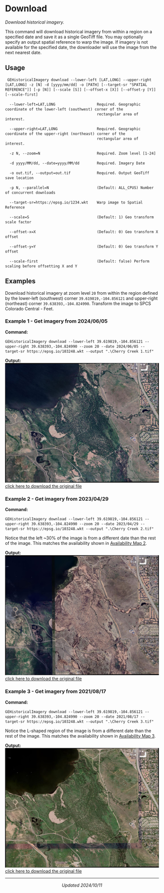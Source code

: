 # Download
_Download historical imagery._

This command will download historical imagery from within a region on a specified date and save it as a single GeoTiff file. You may optionally specify an output spatial reference to warp the image.
If imagery is not available for the specified date, the downloader will use the image from the next nearest date.

## Usage
```Console
 GEHistoricalImagery download --lower-left [LAT,LONG] --upper-right [LAT,LONG] -z [N] -d [yyyy/mm/dd] -o [PATH] [--target-sr "SPATIAL REFERENCE"]] [-p [N]] [--scale [S]] [--offset-x [X]] [--offset-y [Y]] [--scale-first]

  --lower-left=LAT,LONG                   Required. Geographic coordinate of the lower-left (southwest) corner of the
                                          rectangular area of interest.

  --upper-right=LAT,LONG                  Required. Geographic coordinate of the upper-right (northeast) corner of the
                                          rectangular area of interest.

  -z N, --zoom=N                          Required. Zoom level [1-24]

  -d yyyy/MM/dd, --date=yyyy/MM/dd        Required. Imagery Date

  -o out.tif, --output=out.tif            Required. Output GeoTiff save location

  -p N, --parallel=N                      (Default: ALL_CPUS) Number of concurrent downloads

  --target-sr=https://epsg.io/1234.wkt    Warp image to Spatial Reference

  --scale=S                               (Default: 1) Geo transform scale factor

  --offset-x=X                            (Default: 0) Geo transform X offset

  --offset-y=Y                            (Default: 0) Geo transform Y offset

  --scale-first                           (Default: false) Perform scaling before offsetting X and Y
```

## Examples
Download historical imagery at zoom level `20` from within the region defined by the lower-left (southwest) corner `39.619819,-104.856121` and upper-right (northeast) corner `39.638393,-104.824990`. Transform the image to SPCS Colorado Central - Feet.

### Example 1 - Get imagery from 2024/06/05

   **Command:**
   ```Console
   GEHistoricalImagery download --lower-left 39.619819,-104.856121 --upper-right 39.638393,-104.824990 --zoom 20 --date 2024/06/05 --target-sr https://epsg.io/103248.wkt --output ".\Cherry Creek 1.tif"
   ```
   **Output:**
   ![Cherry Creek 1-Small.jpg](assets/Cherry%20Creek%201-Small.jpg)
   [click here to download the original file](../../../raw/master/docs/assets/Cherry%20Creek%201.tif)

### Example 2 - Get imagery from 2023/04/29

   **Command:**
   ```Console
   GEHistoricalImagery download --lower-left 39.619819,-104.856121 --upper-right 39.638393,-104.824990 --zoom 20 --date 2023/04/29 --target-sr https://epsg.io/103248.wkt --output ".\Cherry Creek 2.tif"
   ```
   Notice that the left ~30% of the image is from a different date than the rest of the image. This matches the availability shown in [Availability Map 2](availability.md#availability-map-2---imagery-from-20230429).
   
   **Output:**
   ![Cherry Creek 2-Small.jpg](assets/Cherry%20Creek%202-Small.jpg)
   [click here to download the original file](../../../raw/master/docs/assets/Cherry%20Creek%202.tif)

### Example 3 -  Get imagery from 2021/08/17

   **Command:**
   ```Console
   GEHistoricalImagery download --lower-left 39.619819,-104.856121 --upper-right 39.638393,-104.824990 --zoom 20 --date 2021/08/17 --target-sr https://epsg.io/103248.wkt --output ".\Cherry Creek 3.tif"
   ```
   Notice the L-shaped region of the image is from a different date than the rest of the image. This matches the availability shown in [Availability Map 3](availability.md#availability-map-3---imagery-from-20210517).

   **Output:**
   ![Cherry Creek 3-Small.jpg](assets/Cherry%20Creek%203-Small.jpg)
   [click here to download the original file](../../../raw/master/docs/assets/Cherry%20Creek%203.tif)

************************
<p align="center"><i>Updated 2024/10/11</i></p>
